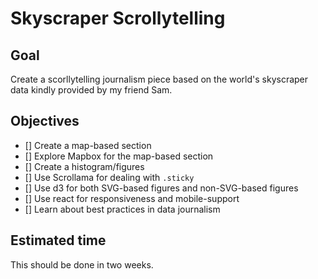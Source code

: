 # Skyscraper Scrollytelling

## Goal
Create a scorllytelling journalism piece based on the world's skyscraper data kindly provided by my friend Sam.

## Objectives
- [] Create a map-based section
- [] Explore Mapbox for the map-based section
- [] Create a histogram/figures
- [] Use Scrollama for dealing with `.sticky`
- [] Use d3 for both SVG-based figures and non-SVG-based figures
- [] Use react for responsiveness and mobile-support
- [] Learn about best practices in data journalism

## Estimated time
This should be done in two weeks.
